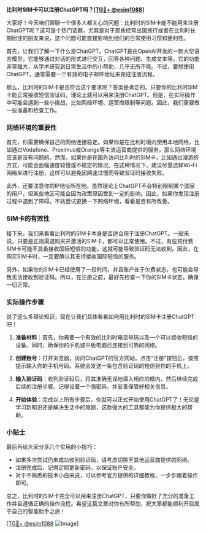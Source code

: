 **比利时SIM卡可以注册ChatGPT吗？[[TG💪+ @esim1088](https://t.me/s/esim1088)]**

大家好！今天咱们聊聊一个很多人都关心的问题：比利时的SIM卡能不能用来注册ChatGPT呢？这可是个热门话题，尤其是对于那些经常出国旅行或者在比利时长期居住的朋友来说，这个问题可能直接影响到他们的日常使用习惯和便利性。

首先，让我们了解一下什么是ChatGPT。ChatGPT是由OpenAI开发的一款大型语言模型，它能够通过对话的形式进行交互，回答各种问题、生成文本等。它的功能非常强大，从学术研究到日常生活中的小帮助，几乎无所不能。不过，要想使用ChatGPT，通常需要一个有效的电子邮件地址来完成注册流程。

那么，比利时的SIM卡是否符合这个要求呢？答案是肯定的。只要你的比利时SIM卡能正常接收短信验证码，理论上就可以用来注册ChatGPT。但是，在实际操作中可能会遇到一些小挑战，比如网络环境、运营商限制等问题。因此，我们需要做一些准备和检查工作。

### 网络环境的重要性

首先，你需要确保自己的网络连接稳定。如果你是在比利时境内使用本地网络，比如通过Vodafone、Proximus或Orange等主流运营商提供的服务，那么网络环境应该是没有问题的。然而，如果你是在国外访问比利时的SIM卡，比如通过漫游的方式，可能会面临速度较慢或不稳定的情况。在这种情况下，建议尽量选择Wi-Fi网络来进行注册，这样可以避免因网速过慢而导致验证码接收失败。

此外，还要注意你的IP地址所在地。虽然理论上ChatGPT不会特别限制某个国家的用户，但某些地区可能会因为政策原因受到一定的影响。因此，如果你发现注册过程中遇到了障碍，不妨尝试更换一下网络环境，看看是否有所改善。

### SIM卡的有效性

接下来，我们来看看比利时的SIM卡本身是否适合用于注册ChatGPT。一般来说，只要是正规渠道购买并激活的SIM卡，都可以正常使用。不过，有些预付费SIM卡可能不具备接收国际短信的功能，这就可能导致验证码无法收到。因此，在购买SIM卡时，一定要确认其支持接收国际短信的服务。

另外，如果你的SIM卡已经使用了一段时间，并且账户处于欠费状态，也可能会导致无法接收到验证码。所以，在注册之前，最好先检查一下你的SIM卡状态，确保一切正常。

### 实际操作步骤

说了这么多理论知识，现在让我们具体看看如何用比利时的SIM卡注册ChatGPT吧！

1. **准备材料**：首先，你需要一个有效的比利时电话号码以及一个可以接收短信的设备。同时，确保你的手机或平板电脑已连接到可靠的网络。
   
2. **创建账号**：打开浏览器，访问ChatGPT的官方网站。点击“注册”按钮后，按照提示输入你的手机号码。系统会发送一条包含验证码的短信到你的手机上。

3. **输入验证码**：收到验证码后，将其准确无误地填入相应的框内，然后继续完成后续的注册步骤。记得设置一个强密码，并妥善保管好相关信息。

4. **开始体验**：完成以上所有步骤后，你就可以正式开始使用ChatGPT了！无论是学习新知识还是解决生活中的难题，这款强大的工具都能为你提供极大的帮助。

### 小贴士

最后再给大家分享几个实用的小技巧：

- 如果多次尝试仍未成功收到验证码，请考虑切换至其他运营商提供的网络。
- 注册完成后，记得定期更新密码，以保证账户安全。
- 对于不熟悉的技术小白来说，可以参考官方提供的详细教程，一步步跟着操作即可。

总之，比利时的SIM卡完全可以用来注册ChatGPT，只要你做好了充分的准备工作并且遵循正确的操作流程。希望这篇文章对你有所帮助，祝大家都能顺利开启属于自己的智能助手之旅！

[[TG💪+ @esim1088](https://t.me/s/esim1088) ![Image](https://i.postimg.cc/4NQfJmqS/Snipaste-2025-05-13-00-14-12.png)]